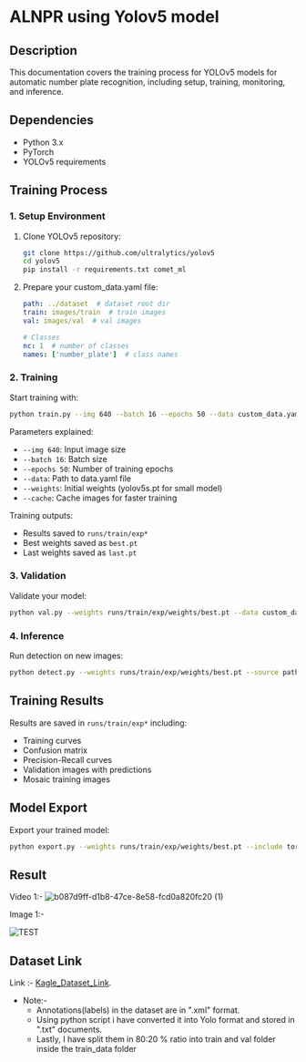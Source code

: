 # ALNPR using Yolov5 model

## Description
This documentation covers the training process for YOLOv5 models for automatic number plate recognition, including setup, training, monitoring, and inference.

## Dependencies
- Python 3.x
- PyTorch
- YOLOv5 requirements


## Training Process

### 1. Setup Environment
1. Clone YOLOv5 repository:
   ```bash
   git clone https://github.com/ultralytics/yolov5
   cd yolov5
   pip install -r requirements.txt comet_ml
   ```

2. Prepare your custom_data.yaml file:
   ```yaml
   path: ../dataset  # dataset root dir
   train: images/train  # train images
   val: images/val  # val images
   
   # Classes
   nc: 1  # number of classes
   names: ['number_plate']  # class names
   ```

### 2. Training
Start training with:
```bash
python train.py --img 640 --batch 16 --epochs 50 --data custom_data.yaml --weights yolov5s.pt --cache
```

Parameters explained:
- `--img 640`: Input image size
- `--batch 16`: Batch size
- `--epochs 50`: Number of training epochs
- `--data`: Path to data.yaml file
- `--weights`: Initial weights (yolov5s.pt for small model)
- `--cache`: Cache images for faster training

Training outputs:
- Results saved to `runs/train/exp*`
- Best weights saved as `best.pt`
- Last weights saved as `last.pt`


### 3. Validation
Validate your model:
```bash
python val.py --weights runs/train/exp/weights/best.pt --data custom_data.yaml --img 640
```

### 4. Inference
Run detection on new images:
```bash
python detect.py --weights runs/train/exp/weights/best.pt --source path/to/images --img 640 --conf 0.25
```

## Training Results
Results are saved in `runs/train/exp*` including:
- Training curves
- Confusion matrix
- Precision-Recall curves
- Validation images with predictions
- Mosaic training images

## Model Export
Export your trained model:
```bash
python export.py --weights runs/train/exp/weights/best.pt --include torchscript onnx
```

## Result

Video 1:- 
![b087d9ff-d1b8-47ce-8e58-fcd0a820fc20 (1)](https://github.com/user-attachments/assets/af5c5b77-6341-4d29-aefe-a415ca3d3a29)

Image 1:-

![TEST](https://github.com/user-attachments/assets/f91f1e80-e4e8-425b-87c8-7aec561dba44)


## Dataset Link

Link :- [Kagle_Dataset_Link](https://www.kaggle.com/datasets/aslanahmedov/number-plate-detection).

+ Note:-  
   + Annotations(labels) in the dataset are in ".xml" format. 
   + Using python script i have converted it into Yolo format and stored in ".txt" documents.
   + Lastly, I have split them in 80:20 % ratio into train and val folder inside the train_data folder 
